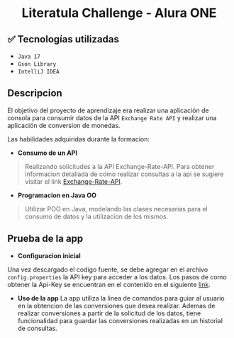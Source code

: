 <h1 align="center"> Literatula Challenge - Alura ONE </h1>

## :white_check_mark: Tecnologías utilizadas

- `Java 17`
- `Gson Library`
- `IntelliJ IDEA`

## Descripcion

El objetivo del proyecto de aprendizaje era realizar una aplicación de consola para consumir datos de la API `Exchange Rate API` y realizar una
aplicación de conversion de monedas. 

Las habilidades adquiridas durante la formacion:

- **Consumo de un API**

> Realizando solicitudes a la API Exchange-Rate-API. Para obtener informacion detallada de como realizar
> consultas a la api se sugiere visitar el link [Exchange-Rate-API](https://www.exchangerate-api.com/).

- **Programacion en Java OO**

> Utilizar POO en Java, modelando las clases necesarias para el consumo de datos y la utilizacion de los mismos. 

## Prueba de la app 

- **Configuracion inicial**

Una vez descargado el codigo fuente, se debe agregar en el archivo `config.properties` la API key para acceder a los datos. 
Los pasos de como obtener la Api-Key se encuentran en el contenido en el siguiente [link](https://www.exchangerate-api.com/).

- **Uso de la app**
La app utiliza la linea de comandos para guiar al usuario en la obtencion de las conversiones que desea realizar. Ademas de realizar conversiones
a partir de la solicitud de los datos, tiene funcionalidad para guardar las conversiones realizadas en un historial de consultas.
